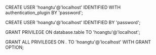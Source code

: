 CREATE USER 'hoangtu'@'localhost' IDENTIFIED WITH authentication_plugin BY 'password';

CREATE USER 'hoangtu'@'localhost' IDENTIFIED BY 'password';

GRANT PRIVILEGE ON database.table TO 'hoangtu'@'localhost';

GRANT ALL PRIVILEGES ON *.* TO 'hoangtu'@'localhost' WITH GRANT OPTION;
